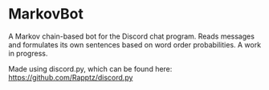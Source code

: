 # MarkovBot
A Markov chain-based bot for the Discord chat program. Reads messages and formulates its own sentences based on word order probabilities. A work in progress.

Made using discord.py, which can be found here: https://github.com/Rapptz/discord.py
